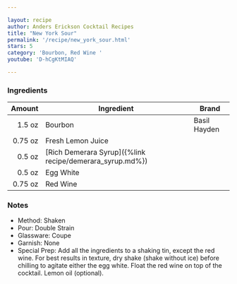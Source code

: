 ```yaml
---

layout: recipe
author: Anders Erickson Cocktail Recipes
title: "New York Sour"
permalink: '/recipe/new_york_sour.html'
stars: 5
category: 'Bourbon, Red Wine '
youtube: 'D-hCgKtMIAQ'

---
```


### Ingredients

| Amount  | Ingredient               | Brand        |
| ------: | -------------------------------------------------------- | ------------ |
|  1.5 oz | Bourbon                                                  | Basil Hayden |
| 0.75 oz | Fresh Lemon Juice                                        |
|  0.5 oz | [Rich Demerara Syrup]({%link recipe/demerara_syrup.md%}) |
|  0.5 oz | Egg White                                                |
| 0.75 oz | Red Wine                                                 |

### Notes

- Method: Shaken
- Pour: Double Strain
- Glassware: Coupe
- Garnish: None
- Special Prep: Add all the ingredients to a shaking tin, except the red wine. For best results in texture, dry shake (shake without ice) before chilling to agitate either the egg white. Float the red wine on top of the cocktail. Lemon oil (optional).

